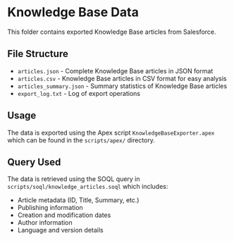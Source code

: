 # Knowledge Base Data

This folder contains exported Knowledge Base articles from Salesforce.

## File Structure

- `articles.json` - Complete Knowledge Base articles in JSON format
- `articles.csv` - Knowledge Base articles in CSV format for easy analysis
- `articles_summary.json` - Summary statistics of Knowledge Base articles
- `export_log.txt` - Log of export operations

## Usage

The data is exported using the Apex script `KnowledgeBaseExporter.apex` which can be found in the `scripts/apex/` directory.

## Query Used

The data is retrieved using the SOQL query in `scripts/soql/knowledge_articles.soql` which includes:
- Article metadata (ID, Title, Summary, etc.)
- Publishing information
- Creation and modification dates
- Author information
- Language and version details

